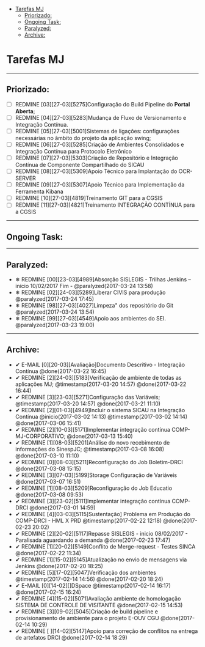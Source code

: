 <!-- TOC depthFrom:1 depthTo:6 withLinks:1 updateOnSave:1 orderedList:0 -->

- [Tarefas MJ](#tarefas-mj)
	- [Priorizado:](#priorizado)
	- [Ongoing Task:](#ongoing-task)
	- [Paralyzed:](#paralyzed)
	- [Archive:](#archive)

<!-- /TOC -->


# Tarefas MJ

--------------------------------------------------------------------------------

## Priorizado:

- ☐ REDMINE [03][27-03][5275]Configuração do Build Pipeline do **Portal Aberta**;
- ☐ REDMINE [04][27-03][5283]Mudança de Fluxo de Versionamento e Integração Contínua.
- ☐ REDMINE [05][27-03][5001]Sistemas de ligações: configurações necessárias no âmbito do projeto da aplicação swing;
- ☐ REDMINE [06][27-03][5285]Criação de Ambientes Consolidados e Integração Contínua para Protocolo Eletrônico
- ☐ REDMINE [07][27-03][5303]Criação de Repositório e Integração Contínua de Componente Compartilhado do SICAU
- ☐ REDMINE [08][27-03][5309]Apoio Técnico para Implantação do OCR-SERVER
- ☐ REDMINE [09][27-03][5307]Apoio Técnico para Implementação da Ferramenta Kibana
- ☐ REDMINE [10][27-03][4819]Treinamento GIT para a CGSIS
- ☐ REDMINE [11][27-03][4821]Treinamento INTEGRAÇÃO CONTÍNUA para a CGSIS

--------------------------------------------------------------------------------

## Ongoing Task:

--------------------------------------------------------------------------------

## Paralyzed:

- ❄ REDMINE [00][23-03][4989]Absorção SISLEGIS - Trilhas Jenkins – início 10/02/2017 Fim - @paralyzed(2017-03-24 13:58)
- ❄ REDMINE [02][24-03][5289]Liberar CIVIS para produção @paralyzed(2017-03-24 17:45)
- ❄ REDMINE [98][27-03][4027]Limpeza" dos repositório do Git @paralyzed(2017-03-24 13:54)
- ❄ REDMINE [99][27-03][4549]Apoio aos ambientes do SEI. @paralyzed(2017-03-23 19:00)

--------------------------------------------------------------------------------

## Archive:

- ✔ E-MAIL [0][20-03][Avaliação]Documento Descritivo - Integração Contínua @done(2017-03-22 16:45)
- ✔ REDMINE [2][24-03][5183]Verificação de ambiente de todas as aplicações MJ; @timestamp(2017-03-20 14:57) @done(2017-03-22 16:44)
- ✔ REDMINE [3][23-03][5271]Configuração das Variáveis; @timestamp(2017-03-20 14:57) @done(2017-03-21 11:10)
- ✔ REDMINE [2][01-03][4949]Incluir o sistema SICAU na Integração Contínua @inicio(2017-03-02 14:13) @timestamp(2017-03-02 14:14) @done(2017-03-06 15:41)
- ✔ REDMINE [2][10-03][5171]Implementar integração contínua COMP-MJ-CORPORATIVO; @done(2017-03-13 15:40)
- ✔ REDMINE [1][08-03][5201]Análise do novo recebimento de informações do SinespJC; @timestamp(2017-03-08 16:08) @done(2017-03-10 11:10)
- ✔ REDMINE [0][08-03][5211]Reconfiguração do Job Boletim-DRCI @done(2017-03-08 15:15)
- ✔ REDMINE [3][07-03][5199]Storage Configuração de Variáveis @done(2017-03-07 16:51)
- ✔ REDMINE [1][08-03][5209]Reconfiguração do Job Educatio @done(2017-03-08 09:53)
- ✔ REDMINE [3][23-02][5111]Implementar integração contínua COMP-DRCI @done(2017-03-01 14:59)
- ✔ REDMINE [4][03-03][5115]Sustentação] Problema em Produção do COMP-DRCI - HML X PRD @timestamp(2017-02-22 12:18) @done(2017-02-23 20:02)
- ✔ REDMINE [2][20-02][5117]Repasse SISLEGIS - inicio 08/02/2017 - Paralisada aguardando a demanda @done(2017-02-23 17:47)
- ✔ REDMINE [1][20-02][5149]Conflito de Merge-request - Testes SINCA @done(2017-02-22 11:34)
- ✔ REDMINE [1][15-02][5145]Atualização no envio de mensagens via Jenkins @done(2017-02-20 18:25)
- ✔ REDMINE [5][17-02][5047]Verificação dos ambientes @timestamp(2017-02-14 14:56) @done(2017-02-20 18:24)
- ✔ E-MAIL [0][14-02][]DSpace @timestamp(2017-02-14 16:17) @done(2017-02-15 16:24)
- ✔ REDMINE [4][15-02][5071]Avaliação ambiente de homologação SISTEMA DE CONTROLE DE VISITANTE @done(2017-02-15 14:53)
- ✔ REDMINE [3][09-02][5045]Criação de build pipeline e provisionamento de ambiente para o projeto E-OUV CGU @done(2017-02-14 10:29)
- ✔ REDMINE [ ][14-02][5147]Apoio para correção de conflitos na entrega de artefatos DRCI @done(2017-02-14 18:29)
